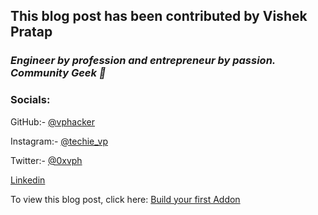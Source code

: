 ## This blog post has been contributed by **Vishek Pratap**


### *Engineer by profession and entrepreneur by passion. Community Geek 🤩*


### **Socials:**


GitHub:- [@vphacker](https://www.github.com/vphacker)

Instagram:- [@techie_vp](https://www.instagram.com/techie_vp/)

Twitter:- [@0xvph](https://www.twitter.com/0xvph)

[Linkedin](https://www.linkedin.com/in/vishekpratap)

To view this blog post, click here: [Build your first Addon](https://github.com/edge-addons-dev-community/Blog.post/blob/main/Vishek_Pratap/Build%20Your%20First%20Addon%20by%20Vishek.html)